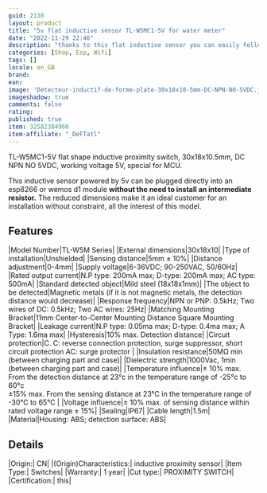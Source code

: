 ```yaml
---
guid: 2130
layout: product  
title: "5v flat inductive sensor TL-W5MC1-5V for water meter"
date: "2022-11-29 22:46"
description: "thanks to this flat inductive sensor you can easily follow your water consumption on your favorite home automation assistant ideal for small spaces"
categories: [Shop, Esp, Wifi]
tags: []
locale: en_GB
brand:
ean: 
image: 'Detecteur-inductif-de-forme-plate-30x18x10-5mm-DC-NPN-NO-5VDC.jpg'
imageshadow: true
comments: false
rating:  
published: true
item: 32582384960
item-affiliate: "_DeFTatl"
---
```


TL-W5MC1-5V flat shape inductive proximity switch, 30x18x10.5mm, DC NPN NO 5VDC, working voltage 5V, special for MCU.


This inductive sensor powered by 5v can be plugged directly into an esp8266 or wemos d1 module **without the need to install an intermediate resistor.** The reduced dimensions make it an ideal customer for an installation without constraint, all the interest of this model.

## Features

|Model Number|TL-W5M Series|
|External dimensions|30x18x10|
|Type of installation|Unshielded|
|Sensing distance|5mm ± 10%|
|Distance adjustment|0-4mm|
|Supply voltage|6-36VDC; 90-250VAC, 50/60Hz|
|Rated output current|N.P type: 200mA max; D-type: 200mA max; AC type: 500mA|
|Standard detected object|Mild steel (18x18x1mm)|
|The object to be detected|Magnetic metals (if it is not magnetic metals, the detection distance would decrease)|
|Response frequency|NPN or PNP: 0.5kHz; Two wires of DC: 0.5kHz; Two AC wires: 25Hz|
|Matching Mounting Bracket|11mm Center-to-Center Mounting Distance Square Mounting Bracket|
|Leakage current|N.P type: 0.05ma max; D-type: 0.4ma max; A Type: 1.6ma max|
|Hysteresis|10% max. Detection distance|
|Circuit protection|C. C: reverse connection protection, surge suppressor, short circuit protection AC: surge protector |
|Insulation resistance|50MΩ min (between charging part and case)|
|Dielectric strength|1000Vac, 1min (between charging part and case)|
|Temperature influence|± 10% max. From the detection distance at 23°c in the temperature range of -25°c to 60°c<br>
±15% max. From the sensing distance at 23°C in the temperature range of -30°C to 65°C |
|Voltage influence|± 10% max. of sensing distance within rated voltage range ± 15%|
|Sealing|IP67|
|Cable length|1.5m|
|Material|Housing: ABS; detection surface: ABS|

## Details

|Origin:| CN|
|(Origin)Characteristics:| inductive proximity sensor|
|Item Type:| Switches|
|Warranty:| 1 year|
|Cut type:| PROXIMITY SWITCH|
|Certification:| this|